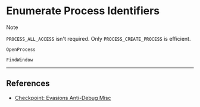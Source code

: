 # Enumerate Process Identifiers

> [!NOTE]
> `PROCESS_ALL_ACCESS` isn't required. Only `PROCESS_CREATE_PROCESS` is efficient.

```
OpenProcess

FindWindow
```

---
## References

- [Checkpoint: Evasions Anti-Debug Misc](https://evasions.checkpoint.com/src/Anti-Debug/techniques/misc.html)